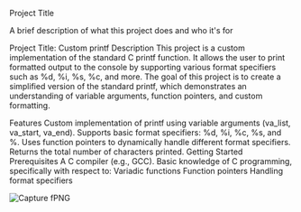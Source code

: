  Project Title

A brief description of what this project does and who it's for

Project Title: Custom printf
Description
This project is a custom implementation of the standard C printf function. It allows the user to print formatted output to the console by supporting various format specifiers such as %d, %i, %s, %c, and more. The goal of this project is to create a simplified version of the standard printf, which demonstrates an understanding of variable arguments, function pointers, and custom formatting.

Features
Custom implementation of printf using variable arguments (va_list, va_start, va_end).
Supports basic format specifiers: %d, %i, %c, %s, and %.
Uses function pointers to dynamically handle different format specifiers.
Returns the total number of characters printed.
Getting Started
Prerequisites
A C compiler (e.g., GCC).
Basic knowledge of C programming, specifically with respect to:
Variadic functions
Function pointers
Handling format specifiers

![Capture fPNG](https://github.com/user-attachments/assets/9c316169-83c0-4c59-aac8-2c99f6bbbd2a)

